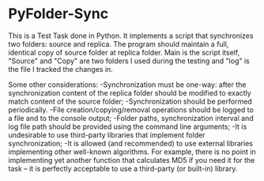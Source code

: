 # PyFolder-Sync

This is a Test Task done in Python. It implements a script that synchronizes two folders: source and replica. The 
program should maintain a full, identical copy of source folder at replica folder.
Main is the script itself, "Source" and "Copy" are two folders I used during the testing and "log" is the file I tracked the changes in.

Some other considerations:
-Synchronization must be one-way: after the synchronization content of the 
replica folder should be modified to exactly match content of the source 
folder;
-Synchronization should be performed periodically.
-File creation/copying/removal operations should be logged to a file and to the 
console output;
-Folder paths, synchronization interval and log file path should be provided 
using the command line arguments;
-It is undesirable to use third-party libraries that implement folder 
synchronization;
-It is allowed (and recommended) to use external libraries implementing other 
well-known algorithms. For example, there is no point in implementing yet 
another function that calculates MD5 if you need it for the task – it is 
perfectly acceptable to use a third-party (or built-in) library.

